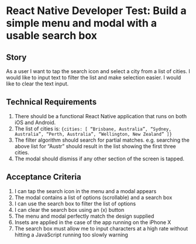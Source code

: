 # React Native Developer Test: Build a simple menu and modal with a usable search box

## Story

As a user I want to tap the search icon and select a city from a list of cities. I would like to input text to filter the list and make selection easier. I would like to clear the text input.

## Technical Requirements

1) There should be a functional React Native application that runs on both iOS and Android.
2) The list of cities is:
`{cities: [
      “Brisbane, Australia”,
      “Sydney, Australia”,
      “Perth, Australia”,
      “Wellington, New Zealand”
]}`
3) The filter algorithm should search for partial matches. e.g. searching the above list for “Austr” should result in the list showing the first three cities.
4) The modal should dismiss if any other section of the screen is tapped.

## Acceptance Criteria

1) I can tap the search icon in the menu and a modal appears
2) The modal contains a list of options (scrollable) and a search box
3) I can use the search box to filter the list of options
4) I can clear the search box using an (x) button
5) The menu and modal perfectly match the design supplied
6) Insets are applied in the case of the app running on the iPhone X
7) The search box must allow me to input characters at a high rate without hitting a JavaScript
running too slowly warning
